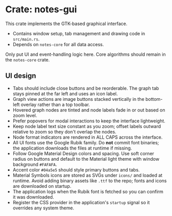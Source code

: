 # Crate: notes-gui

This crate implements the GTK-based graphical interface.

- Contains window setup, tab management and drawing code in `src/main.rs`.
- Depends on `notes-core` for all data access.

Only put UI and event-handling logic here. Core algorithms should remain in the `notes-core` crate.

## UI design

- Tabs should include close buttons and be reorderable. The graph tab stays pinned at the far left and uses an icon label.
- Graph view actions are image buttons stacked vertically in the bottom-left overlay rather than a top toolbar.
- Hovered graph nodes are tinted and node labels fade in or out based on zoom level.
- Prefer popovers for modal interactions to keep the interface lightweight.
- Keep node label text size constant as you zoom; offset labels outward relative to zoom so they don't overlap the nodes.
- Node format indicators are rendered in ALL CAPS across the interface.
- All UI fonts use the Google Rubik family. Do **not** commit font binaries; the application downloads the files at runtime if missing.
- Follow Google Material Design colors and spacing. Use soft corner radius on buttons and default to the Material light theme with window background `#FAFAFA`.
- Accent color `#04a5e5` should style primary buttons and tabs.
- Material Symbols icons are stored as SVGs under `icons/` and loaded at runtime. Avoid adding binary assets like `.ttf` to the repo; fonts and icons are downloaded on startup.
- The application logs when the Rubik font is fetched so you can confirm it was downloaded.
- Register the CSS provider in the application's `startup` signal so it overrides any system theme.
